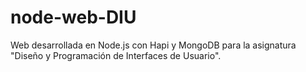 # node-web-DIU

Web desarrollada en Node.js con Hapi y MongoDB para la asignatura "Diseño y Programación de Interfaces de Usuario".

